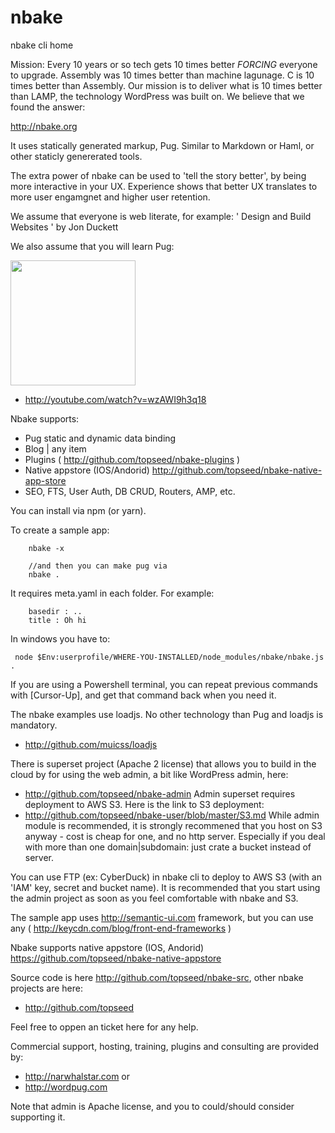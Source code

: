 # nbake
nbake cli home

Mission: Every 10 years or so tech gets 10 times better *FORCING* everyone to upgrade. Assembly was 10 times better than machine lagunage. C is 10 times better than Assembly. Our mission is to deliver what is 10 times better than LAMP, the technology WordPress was built on. We believe that we found the answer:

http://nbake.org

It uses statically generated markup, Pug.
Similar to Markdown or Haml, or other staticly genererated tools.

The extra power of nbake can be used to 'tell the story better', by being more interactive in your UX. Experience shows that better UX translates to more user engamgnet and higher user retention.

We assume that everyone is web literate, for example:
' Design and Build Websites ' by Jon Duckett

We also assume that you will learn Pug:

<img src="https://camo.githubusercontent.com/a43de8ca816e78b1c2666f7696f449b2eeddbeca/68747470733a2f2f63646e2e7261776769742e636f6d2f7075676a732f7075672d6c6f676f2f656563343336636565386664396431373236643738333963626539396431663639343639326330632f5356472f7075672d66696e616c2d6c6f676f2d5f2d636f6c6f75722d3132382e737667" width=200>

- http://youtube.com/watch?v=wzAWI9h3q18


Nbake supports:
- Pug static and dynamic data binding
- Blog | any item
- Plugins ( http://github.com/topseed/nbake-plugins )
- Native appstore (IOS/Andorid) http://github.com/topseed/nbake-native-app-store
- SEO, FTS, User Auth, DB CRUD, Routers, AMP, etc.

You can install via npm (or yarn).

To create a sample app:

		nbake -x

		//and then you can make pug via
		nbake .

It requires meta.yaml in each folder. For example:

		basedir : ..
		title : Oh hi


In windows you have to:

	 node $Env:userprofile/WHERE-YOU-INSTALLED/node_modules/nbake/nbake.js .

If you are using a Powershell terminal, you can repeat previous commands with [Cursor-Up], and get that command back when you need it.

The nbake examples use loadjs. No other technology than Pug and loadjs is mandatory.

- http://github.com/muicss/loadjs


There is superset project (Apache 2 license) that allows you to build in the cloud by for using the web admin, a bit like WordPress admin, here:
 - http://github.com/topseed/nbake-admin
Admin superset requires deployment to AWS S3. Here is the link to S3 deployment:
- http://github.com/topseed/nbake-user/blob/master/S3.md
While admin module is recommended, it is strongly recommened that you host on S3 anyway - cost is cheap for one, and no http server. Especially if you deal with more than one domain|subdomain: just crate a bucket instead of server.

You can use FTP (ex: CyberDuck) in nbake cli to deploy to AWS S3 (with an 'IAM' key, secret and bucket name).
It is recommended that you start using the admin project as soon as you feel comfortable with nbake and S3.

The sample app uses http://semantic-ui.com framework, but you can use any ( http://keycdn.com/blog/front-end-frameworks )


Nbake supports native appstore (IOS, Andorid) https://github.com/topseed/nbake-native-appstore


Source code is here http://github.com/topseed/nbake-src, other nbake projects are here:
- http://github.com/topseed

Feel free to oppen an ticket here for any help.

Commercial support, hosting, training, plugins and consulting are provided by:
- http://narwhalstar.com
or
- http://wordpug.com

Note that admin is Apache license, and you to could/should consider supporting it.
